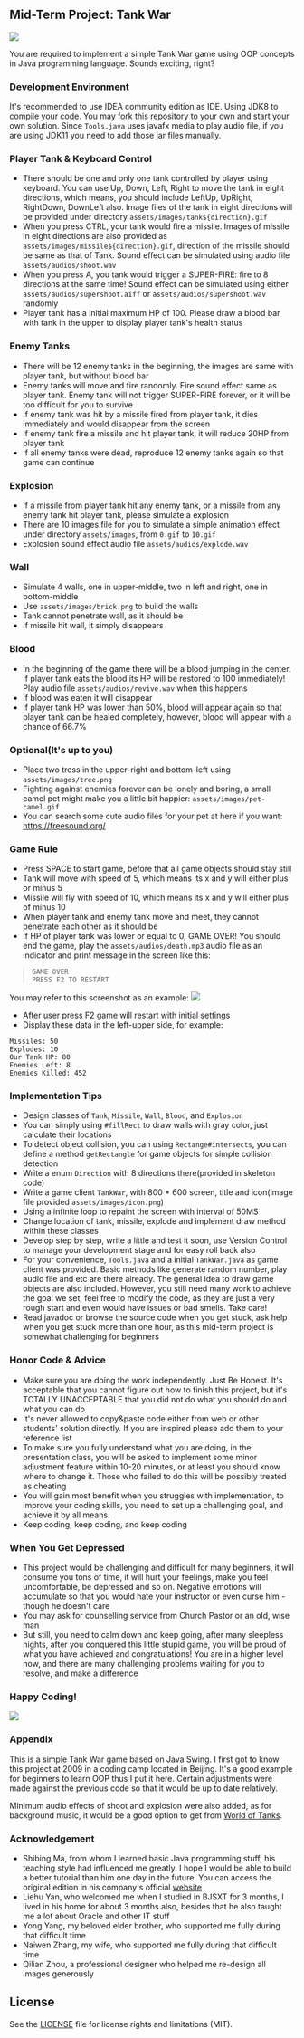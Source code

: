 ## Mid-Term Project: Tank War

![](assets/images/demo.jpg)

You are required to implement a simple Tank War game using OOP concepts in Java programming
language. Sounds exciting, right?

### Development Environment
It's recommended to use IDEA community edition as IDE. Using JDK8 to compile your code. You may
fork this repository to your own and start your own solution. Since `Tools.java` uses javafx media
to play audio file, if you are using JDK11 you need to add those jar files manually.

### Player Tank & Keyboard Control
* There should be one and only one tank controlled by player using keyboard. You can use Up, Down,
Left, Right to move the tank in eight directions, which means, you should include LeftUp, UpRight,
RightDown, DownLeft also. Image files of the tank in eight directions will be provided under directory
`assets/images/tank${direction}.gif`
* When you press CTRL, your tank would fire a missile. Images of missile in eight directions are also
provided as `assets/images/missile${direction}.gif`, direction of the missile should
be same as that of Tank. Sound effect can be simulated using audio file `assets/audios/shoot.wav`
* When you press A, you tank would trigger a SUPER-FIRE: fire to 8 directions at the same time!
Sound effect can be simulated using either `assets/audios/supershoot.aiff` or `assets/audios/supershoot.wav` randomly
* Player tank has a initial maximum HP of 100. Please draw a blood bar with tank in the upper
to display player tank's health status

### Enemy Tanks
* There will be 12 enemy tanks in the beginning, the images are same with player tank,
but without blood bar
* Enemy tanks will move and fire randomly. Fire sound effect same as player tank. Enemy
tank will not trigger SUPER-FIRE forever, or it will be too difficult for you to survive
* If enemy tank was hit by a missile fired from player tank, it dies immediately and would
disappear from the screen
* If enemy tank fire a missile and hit player tank, it will reduce 20HP from player tank
* If all enemy tanks were dead, reproduce 12 enemy tanks again so that game can continue

### Explosion
* If a missile from player tank hit any enemy tank, or a missile from any enemy tank hit
player tank, please simulate a explosion
* There are 10 images file for you to simulate a simple animation effect under directory
`assets/images`, from `0.gif` to `10.gif`
* Explosion sound effect audio file `assets/audios/explode.wav`

### Wall
* Simulate 4 walls, one in upper-middle, two in left and right, one in bottom-middle
* Use `assets/images/brick.png` to build the walls
* Tank cannot penetrate wall, as it should be
* If missile hit wall, it simply disappears

### Blood
* In the beginning of the game there will be a blood jumping in the center. If player tank
eats the blood its HP will be restored to 100 immediately! Play audio file `assets/audios/revive.wav`
when this happens
* If blood was eaten it will disappear
* If player tank HP was lower than 50%, blood will appear again so that player tank can be
healed completely, however, blood will appear with a chance of 66.7%

### Optional(It's up to you)
* Place two tress in the upper-right and bottom-left using `assets/images/tree.png`
* Fighting against enemies forever can be lonely and boring, a small camel pet might make you
a little bit happier: `assets/images/pet-camel.gif`
* You can search some cute audio files for your pet at here if you want: https://freesound.org/

### Game Rule
* Press SPACE to start game, before that all game objects should stay still
* Tank will move with speed of 5, which means its x and y will either plus or minus 5
* Missile will fly with speed of 10, which means its x and y will either plus of minus 10
* When player tank and enemy tank move and meet, they cannot penetrate each other as it should be
* If HP of player tank was lower or equal to 0, GAME OVER! You should end the game, play the
`assets/audios/death.mp3` audio file as an indicator and print message in the screen like this:
>     GAME OVER
>     PRESS F2 TO RESTART

You may refer to this screenshot as an example:
![](assets/images/game-over.jpg)

* After user press F2 game will restart with initial settings
* Display these data in the left-upper side, for example:
```
Missiles: 50
Explodes: 10
Our Tank HP: 80
Enemies Left: 8
Enemies Killed: 452
```

### Implementation Tips
* Design classes of `Tank`, `Missile`, `Wall`, `Blood`, and `Explosion`
* You can simply using `#fillRect` to draw walls with gray color, just calculate their locations
* To detect object collision, you can using `Rectange#intersects`, you can define a method `getRectangle`
for game objects for simple collision detection
* Write a enum `Direction` with 8 directions there(provided in skeleton code)
* Write a game client `TankWar`, with 800 * 600 screen, title and icon(image file provided `assets/images/icon.png`)
* Using a infinite loop to repaint the screen with interval of 50MS
* Change location of tank, missile, explode and implement draw method within these classes
* Develop step by step, write a little and test it soon, use Version Control to manage your
development stage and for easy roll back also
* For your convenience, `Tools.java` and a initial `TankWar.java` as game client was provided.
Basic methods like generate random number, play audio file and etc are there already. The general
idea to draw game objects are also included. However, you still need many work to achieve the goal
we set, feel free to modify the code, as they are just a very rough start and even would have issues
or bad smells. Take care!
* Read javadoc or browse the source code when you get stuck, ask help when you get stuck more than
one hour, as this mid-term project is somewhat challenging for beginners

### Honor Code & Advice
* Make sure you are doing the work independently. Just Be Honest. It's acceptable that you cannot
figure out how to finish this project, but it's TOTALLY UNACCEPTABLE that you did not do what you
should do and what you can do
* It's never allowed to copy&paste code either from web or other students' solution directly.
If you are inspired please add them to your reference list
* To make sure you fully understand what you are doing, in the presentation class, you will be
asked to implement some minor adjustment feature within 10-20 minutes, or at least you should
know where to change it. Those who failed to do this will be possibly treated as cheating
* You will gain most benefit when you struggles with implementation, to improve your coding skills,
you need to set up a challenging goal, and achieve it by all means.
* Keep coding, keep coding, and keep coding

### When You Get Depressed
* This project would be challenging and difficult for many beginners, it will consume you tons of time,
it will hurt your feelings, make you feel uncomfortable, be depressed and so on. Negative emotions
will accumulate so that you would hate your instructor or even curse him - though he doesn't care
* You may ask for counselling service from Church Pastor or an old, wise man
* But still, you need to calm down and keep going, after many sleepless nights, after you conquered this
little stupid game, you will be proud of what you have achieved and congratulations! You are in a higher
level now, and there are many challenging problems waiting for you to resolve, and make a difference

### Happy Coding!
![](assets/images/happy-coding.jpg)

### Appendix
This is a simple Tank War game based on Java Swing. I first got to know this project at 2009 in
a coding camp located in Beijing. It's a good example for beginners to learn OOP thus I put it
here. Certain adjustments were made against the previous code so that it would be up to date relatively.

Minimum audio effects of shoot and explosion were also added, as for background music, it would be
a good option to get from [World of Tanks](https://worldoftanks.com/en/content/music/).

### Acknowledgement
* Shibing Ma, from whom I learned basic Java programming stuff, his teaching style had influenced
me greatly. I hope I would be able to build a better tutorial than him one day in the future. You
can access the original edition in his company's official [website](http://www.bjsxt.cn/2014/down_0425/14.html)
* Liehu Yan, who welcomed me when I studied in BJSXT for 3 months, I lived in his home for about
3 months also, besides that he also taught me a lot about Oracle and other IT stuff
* Yong Yang, my beloved elder brother, who supported me fully during that difficult time
* Naiwen Zhang, my wife, who supported me fully during that difficult time
* Qilian Zhou, a professional designer who helped me re-design all images generously

## License

See the [LICENSE](LICENSE.md) file for license rights and limitations (MIT).